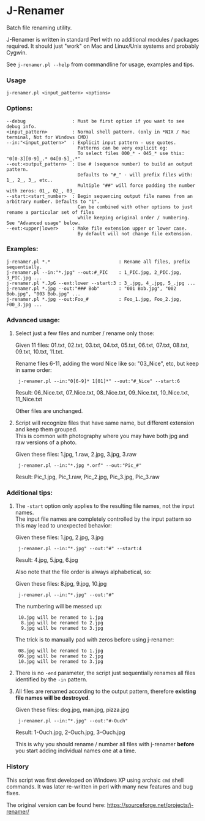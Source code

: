 # J-Renamer
Batch file renaming utility.

J-Renamer is written in standard Perl with no additional modules / packages required.
It should just "work" on Mac and Linux/Unix systems and probably Cygwin.

See `j-renamer.pl --help` from commandline for usage, examples and tips.


### Usage
    j-renamer.pl <input_pattern> <options>


### Options:
    --debug                 : Must be first option if you want to see debug info.
    <input_pattern>         : Normal shell pattern. (only in *NIX / Mac terminal, Not for Windows CMD)
    --in:"<input_pattern>"  : Explicit input pattern - use quotes.
                              Patterns can be very explicit eg:
                              To select files 000_* - 045_* use this: "0[0-3][0-9]_.* 04[0-5]_.*"
    --out:<output_pattern>  : Use # (sequence number) to build an output pattern.
                              Defaults to "#_" - will prefix files with: 1_, 2_, 3_, etc..
                              Multiple "##" will force padding the number with zeros: 01_, 02_, 03_
    --start:<start_number>  : Begin sequencing output file names from an arbitrary number. Defaults to "1".
                              Can be combined with other options to just rename a particular set of files
                              while keeping original order / numbering.  See "Advanced usage" below.
    --ext:<upper|lower>     : Make file extension upper or lower case.
                              By default will not change file extension.


### Examples:
    j-renamer.pl *.*                         : Rename all files, prefix sequentially.
    j-renamer.pl --in:"*.jpg" --out:#_PIC    : 1_PIC.jpg, 2_PIC.jpg, 3_PIC.jpg ...
    j-renamer.pl *.JpG --ext:lower --start:3 : 3_.jpg, 4_.jpg, 5_.jpg ...
    j-renamer.pl *.jpg --out:"### Bob"       : "001 Bob.jpg", "002 Bob.jpg", "003 Bob.jpg" ...
    j-renamer.pl *.jpg --out:Foo_#           : Foo_1.jpg, Foo_2.jpg, F00_3.jpg ...


### Advanced usage:
1. Select just a few files and number / rename only those:

   Given 11 files: 01.txt, 02.txt, 03.txt, 04.txt, 05.txt, 06.txt, 07.txt, 08.txt, 09.txt, 10.txt, 11.txt.

   Rename files 6-11, adding the word Nice like so: "03_Nice", etc, but keep in same order:

        j-renamer.pl --in:"0[6-9]* 1[01]*" --out:"#_Nice" --start:6
   Result: 06_Nice.txt, 07_Nice.txt, 08_Nice.txt, 09_Nice.txt, 10_Nice.txt, 11_Nice.txt

   Other files are unchanged.

2. Script will recognize files that have same name, but different extension and keep them grouped.<br>
   This is common with photography where you may have both jpg and raw versions of a photo.

   Given these files: 1.jpg, 1.raw, 2.jpg, 3.jpg, 3.raw

        j-renamer.pl --in:"*.jpg *.orf" --out:"Pic_#"

   Result: Pic_1.jpg, Pic_1.raw, Pic_2.jpg, Pic_3.jpg, Pic_3.raw


### Additional tips:
1. The `-start` option only applies to the resulting file names, not the input names.<br>
   The input file names are completely controlled by the input pattern so this may lead to unexpected behavior:

   Given these files: 1.jpg, 2.jpg, 3.jpg

        j-renamer.pl --in:"*.jpg" --out:"#" --start:4

   Result: 4.jpg, 5.jpg, 6.jpg

   Also note that the file order is always alphabetical, so:

   Given these files: 8.jpg, 9.jpg, 10.jpg

        j-renamer.pl --in:"*.jpg" --out:"#"

   The numbering will be messed up:

        10.jpg will be renamed to 1.jpg
         8.jpg will be renamed to 2.jpg
         9.jpg will be renamed to 3.jpg

   The trick is to manually pad with zeros before using j-renamer:

        08.jpg will be renamed to 1.jpg
        09.jpg will be renamed to 2.jpg
        10.jpg will be renamed to 3.jpg

2.  There is no `-end` parameter, the script just sequentially renames all files identified by the `-in` pattern.

3. All files are renamed according to the output pattern, therefore **existing file names will be destroyed**.

   Given these files: dog.jpg, man.jpg, pizza.jpg

        j-renamer.pl --in:"*.jpg" --out:"#-Ouch"

   Result: 1-Ouch.jpg, 2-Ouch.jpg, 3-Ouch.jpg

   This is why you should rename / number all files with j-renamer **before** you start adding individual names one at a time.

### History
This script was first developed on Windows XP using archaic `cmd` shell commands.  It was later re-written in perl with many new features and bug fixes.

The original version can be found here:
https://sourceforge.net/projects/j-renamer/
